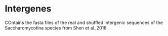 # Intergenes
COntains the fasta files of the real and shuffled intergenic sequences of the Saccharomycotina species from Shen et al.,2018
